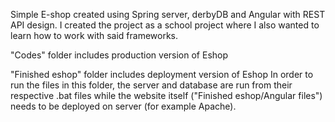 Simple E-shop created using Spring server, derbyDB and Angular with REST API design. I created the project as a school project where I also wanted to learn how to work with said frameworks.

"Codes" folder includes production version of Eshop

"Finished eshop" folder includes deployment version of Eshop
In order to run the files in this folder, the server and database are run from their respective .bat files while the website itself ("Finished eshop/Angular files") needs to be deployed on server (for example Apache).
